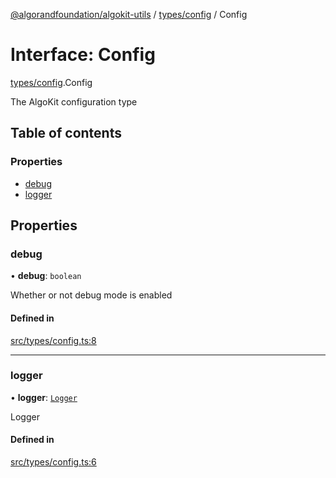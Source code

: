 [@algorandfoundation/algokit-utils](../README.md) / [types/config](../modules/types_config.md) / Config

# Interface: Config

[types/config](../modules/types_config.md).Config

The AlgoKit configuration type

## Table of contents

### Properties

- [debug](types_config.Config.md#debug)
- [logger](types_config.Config.md#logger)

## Properties

### debug

• **debug**: `boolean`

Whether or not debug mode is enabled

#### Defined in

[src/types/config.ts:8](https://github.com/joe-p/algokit-utils-ts/blob/main/src/types/config.ts#L8)

___

### logger

• **logger**: [`Logger`](../modules/types_logging.md#logger)

Logger

#### Defined in

[src/types/config.ts:6](https://github.com/joe-p/algokit-utils-ts/blob/main/src/types/config.ts#L6)
